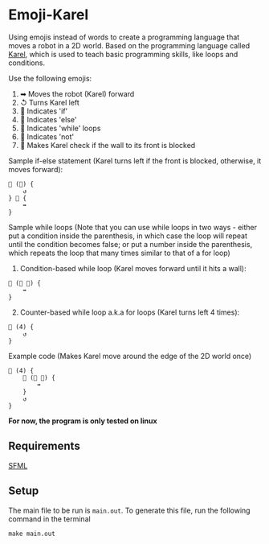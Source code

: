 # Emoji-Karel
Using emojis instead of words to create a programming language that moves a robot in a 2D world. Based on the programming language called [Karel](https://en.wikipedia.org/wiki/Karel_(programming_language)), which is used to teach basic programming skills, like loops and conditions.

Use the following emojis:
1. ➡   Moves the robot (Karel) forward
2. ↺   Turns Karel left
3. 🤔  Indicates 'if'
4. 🙁  Indicates 'else'
5. 🔄  Indicates 'while' loops
6. 🚫  Indicates 'not'
7. 🧱  Makes Karel check if the wall to its front is blocked

Sample if-else statement (Karel turns left if the front is blocked, otherwise, it moves forward): 
```
🤔 (🧱) {
    ↺
} 🙁 {
    ➡
}
```

Sample while loops (Note that you can use while loops in two ways - either put a condition inside the parenthesis, in which case the loop will repeat until the condition becomes false; or put a number inside the parenthesis, which repeats the loop that many times similar to that of a for loop)
1. Condition-based while loop (Karel moves forward until it hits a wall):
```
🔄 (🚫 🧱) {
    ➡
}
```
2. Counter-based while loop a.k.a for loops (Karel turns left 4 times):
```
🔄 (4) {
    ↺
}
```

Example code (Makes Karel move around the edge of the 2D world once)
```
🔄 (4) {
    🔄 (🚫 🧱) {
        ➡
    }
    ↺
}
```

**For now, the program is only tested on linux**

## Requirements
[SFML](https://www.sfml-dev.org/)

## Setup
The main file to be run is `main.out`. To generate this file, run the following command in the terminal
```
make main.out
```

